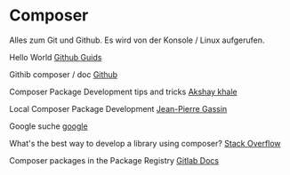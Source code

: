 # Composer
Alles zum Git und Github. Es wird von der Konsole / Linux aufgerufen.

Hello World
[Github Guids](https://guides.github.com/activities/hello-world/)

Githib composer / doc
[Github](https://github.com/composer/composer/tree/master/doc)

Composer Package Development tips and tricks
[Akshay khale](https://medium.com/@TheAkshayKhale/composer-package-development-tricks-and-tips-89f2208426eb)

Local Composer Package Development
[Jean-Pierre Gassin](https://medium.com/pvtl/local-composer-package-development-47ac5c0e5bb4)

Google suche
[google](https://www.google.de/search?newwindow=1&sxsrf=ALeKk02f1wuHA0SZBUCR4phMFhcImbjKZQ%3A1608111653130&ei=JdbZX92jB6XMgweT7Yog&q=composer+new+project&oq=composer+new+project&gs_lcp=CgZwc3ktYWIQDDIGCAAQBxAeMgIIADIGCAAQBxAeMgYIABAHEB4yBQgAEMsBMgYIABAFEB4yBggAEAUQHjIGCAAQCBAeMgYIABAIEB4yBggAEAgQHjoECAAQRzoGCAAQFhAeOggIABAWEAoQHjoECCMQJzoHCAAQFBCHAjoHCCMQsAIQJzoECAAQDToICAAQCBAHEB46CAgAEAcQHhATOgoIABAHEAUQHhATOgoIABAIEAcQHhATUJe_Nli43jZgnKA3aABwA3gAgAFKiAHWA5IBATeYAQCgAQGqAQdnd3Mtd2l6yAEIwAEB&sclient=psy-ab&ved=0ahUKEwidyt_emtLtAhUl5uAKHZO2AgQQ4dUDCA0)

What's the best way to develop a library using composer?
[Stack Overflow](https://stackoverflow.com/questions/19767575/whats-the-best-way-to-develop-a-library-using-composer)

Composer packages in the Package Registry
[Gitlab Docs](https://docs.gitlab.com/13.6/ee/user/packages/composer_repository/)










